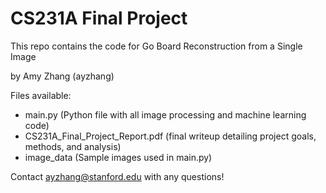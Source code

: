 # CS231A Final Project

This repo contains the code for Go Board Reconstruction from a Single Image

by Amy Zhang (ayzhang)

Files available:
- main.py (Python file with all image processing and machine learning code)
- CS231A_Final_Project_Report.pdf (final writeup detailing project goals, methods, and analysis)
- image_data (Sample images used in main.py) 


Contact ayzhang@stanford.edu with any questions! 
